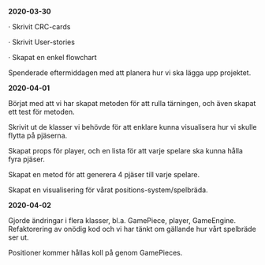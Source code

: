 **2020-03-30**

·     Skrivit CRC-cards

·     Skrivit User-stories

·     Skapat en enkel flowchart

Spenderade eftermiddagen med att planera hur vi ska lägga upp projektet.

 

 

**2020-04-01**

Börjat med att vi har skapat metoden för att rulla tärningen, och även skapat ett test för metoden.

Skrivit ut de klasser vi behövde för att enklare kunna visualisera hur vi skulle flytta på pjäserna.

Skapat props för player, och en lista för att varje spelare ska kunna hålla fyra pjäser.

Skapat en metod för att generera 4 pjäser till varje spelare.

 

Skapat en visualisering för vårat positions-system/spelbräda.



**2020-04-02**

Gjorde ändringar i flera klasser, bl.a. GamePiece, player, GameEngine. Refaktorering av onödig kod och vi har tänkt om gällande hur vårt spelbräde ser ut. 

Positioner kommer hållas koll på genom GamePieces.

